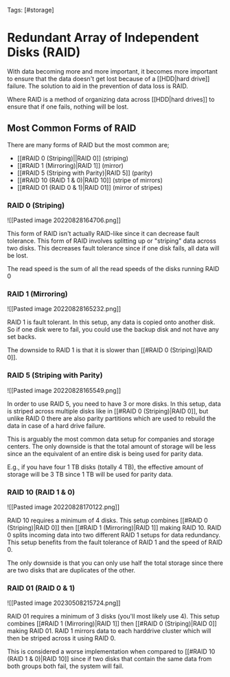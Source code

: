 Tags: [#storage]

# Redundant Array of Independent Disks (RAID)

With data becoming more and more important, it becomes more important to ensure that the data doesn't get lost because of a [[HDD|hard drive]] failure. The solution to aid in the prevention of data loss is RAID.

Where RAID is a method of organizing data across [[HDD|hard drives]] to ensure that if one fails, nothing will be lost.

## Most Common Forms of RAID

There are many forms of RAID but the most common are;

- [[#RAID 0 (Striping)||RAID 0]] (striping)
- [[#RAID 1 (Mirroring)|RAID 1]] (mirror)
- [[#RAID 5 (Striping with Parity)|RAID 5]] (parity)
- [[#RAID 10 (RAID 1 & 0)|RAID 10]] (stripe of mirrors)
- [[#RAID 01 (RAID 0 & 1)|RAID 01]] (mirror of stripes)

### RAID 0 (Striping)

![[Pasted image 20220828164706.png]]

This form of RAID isn't actually RAID-like since it can decrease fault tolerance. This form of RAID involves splitting up or "striping" data across two disks. This decreases fault tolerance since if one disk fails, all data will be lost.

The read speed is the sum of all the read speeds of the disks running RAID 0

### RAID 1 (Mirroring)

![[Pasted image 20220828165232.png]]

RAID 1 is fault tolerant. In this setup, any data is copied onto another disk. So if one disk were to fail, you could use the backup disk and not have any set backs.

The downside to RAID 1 is that it is slower than [[#RAID 0 (Striping)|RAID 0]].

### RAID 5 (Striping with Parity)

![[Pasted image 20220828165549.png]]

In order to use RAID 5, you need to have 3 or more disks. In this setup, data is striped across multiple disks like in [[#RAID 0 (Striping)|RAID 0]], but unlike RAID 0 there are also parity partitions which are used to rebuild the data in case of a hard drive failure.

This is arguably the most common data setup for companies and storage centers. The only downside is that the total amount of storage will be less since an the equivalent of an entire disk is being used for parity data.

E.g., if you have four 1 TB disks (totally 4 TB), the effective amount of storage will be 3 TB since 1 TB will be used for parity data.

### RAID 10 (RAID 1 & 0)

![[Pasted image 20220828170122.png]]

RAID 10 requires a minimum of 4 disks. This setup combines [[#RAID 0 (Striping)|RAID 0]] then [[#RAID 1 (Mirroring)|RAID 1]] making RAID 10. RAID 0 splits incoming data into two different RAID 1 setups for data redundancy. This setup benefits from the fault tolerance of RAID 1 and the speed of RAID 0.

The only downside is that you can only use half the total storage since there are two disks that are duplicates of the other.

### RAID 01 (RAID 0 & 1)

![[Pasted image 20230508215724.png]]

RAID 01 requires a minimum of 3 disks (you'll most likely use 4). This setup combines [[#RAID 1 (Mirroring)|RAID 1]] then [[#RAID 0 (Striping)|RAID 0]] making RAID 01. RAID 1 mirrors data to each harddrive cluster which will then be striped across it using RAID 0.

This is considered a worse implementation when compared to [[#RAID 10 (RAID 1 & 0)|RAID 10]] since if two disks that contain the same data from both groups both fail, the system will fail.
